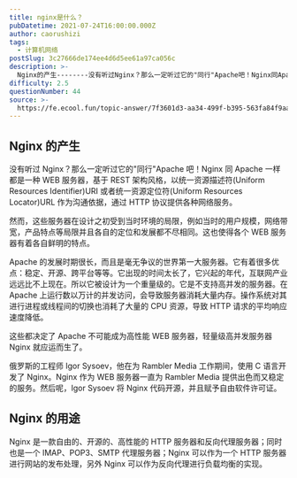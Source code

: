 ```yaml
---
title: nginx是什么？
pubDatetime: 2021-07-24T16:00:00.000Z
author: caorushizi
tags:
  - 计算机网络
postSlug: 3c27666de174ee4d6d5ee61a97ca056c
description: >-
  Nginx的产生--------没有听过Nginx？那么一定听过它的"同行"Apache吧！Nginx同Apache一样都是一种WEB服务器，基于REST架构风格，以统一资源描述符(UniformRe
difficulty: 2.5
questionNumber: 44
source: >-
  https://fe.ecool.fun/topic-answer/7f3601d3-aa34-499f-b395-563fa84f9aad?orderBy=updateTime&order=desc&tagId=16
---
```


## Nginx 的产生

没有听过 Nginx？那么一定听过它的"同行"Apache 吧！Nginx 同 Apache 一样都是一种 WEB 服务器，基于 REST 架构风格，以统一资源描述符(Uniform Resources Identifier)URI 或者统一资源定位符(Uniform Resources Locator)URL 作为沟通依据，通过 HTTP 协议提供各种网络服务。

然而，这些服务器在设计之初受到当时环境的局限，例如当时的用户规模，网络带宽，产品特点等局限并且各自的定位和发展都不尽相同。这也使得各个 WEB 服务器有着各自鲜明的特点。

Apache 的发展时期很长，而且是毫无争议的世界第一大服务器。它有着很多优点：稳定、开源、跨平台等等。它出现的时间太长了，它兴起的年代，互联网产业远远比不上现在。所以它被设计为一个重量级的。它是不支持高并发的服务器。在 Apache 上运行数以万计的并发访问，会导致服务器消耗大量内存。操作系统对其进行进程或线程间的切换也消耗了大量的 CPU 资源，导致 HTTP 请求的平均响应速度降低。

这些都决定了 Apache 不可能成为高性能 WEB 服务器，轻量级高并发服务器 Nginx 就应运而生了。

俄罗斯的工程师 Igor Sysoev，他在为 Rambler Media 工作期间，使用 C 语言开发了 Nginx。Nginx 作为 WEB 服务器一直为 Rambler Media 提供出色而又稳定的服务。然后呢，Igor Sysoev 将 Nginx 代码开源，并且赋予自由软件许可证。

## Nginx 的用途

Nginx 是一款自由的、开源的、高性能的 HTTP 服务器和反向代理服务器；同时也是一个 IMAP、POP3、SMTP 代理服务器；Nginx 可以作为一个 HTTP 服务器进行网站的发布处理，另外 Nginx 可以作为反向代理进行负载均衡的实现。
